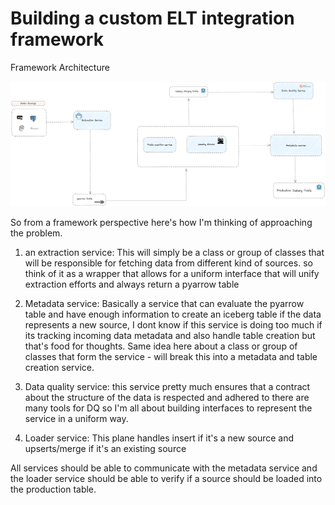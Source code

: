 # Building a custom ELT integration framework

Framework Architecture

![Architecture](../../docs/assets/iceberg-int-framework.png)

So from a framework perspective here's how I'm thinking of approaching the problem.

1. an extraction service: This will simply be a class or group of classes that will be responsible for fetching data from different kind of sources. so think of it as a wrapper that allows for a uniform interface that will unify extraction efforts and always return a pyarrow table 

2. Metadata service: Basically a service that can evaluate the pyarrow table and have enough information to create an iceberg table if the data represents a new source, I dont know if this service is doing too much if its tracking incoming data metadata and also handle table creation but that's food for thoughts. Same idea here about a class or group of classes that form the service - will break this into a metadata and table creation service.

3. Data quality service: this service pretty much ensures that a contract about the structure of the data is respected and adhered to there are many tools for DQ so I'm all about building interfaces to represent the service in a uniform way.

4. Loader service: This plane handles insert if it's a new source and upserts/merge if it's an existing source

All services should be able to communicate with the metadata service and the loader service should be able to verify if a source should be loaded into the production table.